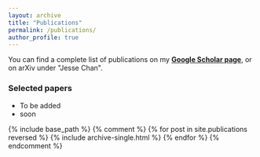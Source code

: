 ```yaml
---
layout: archive
title: "Publications"
permalink: /publications/
author_profile: true
---
```


You can find a complete list of publications on my [**Google Scholar page**](https://scholar.google.com/citations?user=nA29Z5YAAAAJ&hl=en/), or on arXiv under "Jesse Chan".

### Selected papers

- To be added
- soon

{% include base_path %}
{% comment %}
{% for post in site.publications reversed %}
  {% include archive-single.html %}
{% endfor %}
{% endcomment %}
